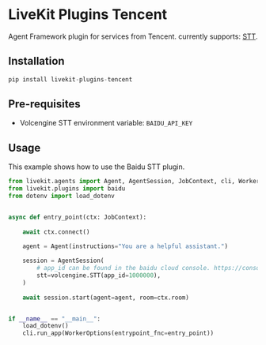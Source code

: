 # LiveKit Plugins Tencent

Agent Framework plugin for services from Tencent. currently supports: [STT](https://cloud.baidu.com/doc/SPEECH/s/jlbxejt2i).

## Installation
```python
pip install livekit-plugins-tencent
```

## Pre-requisites

- Volcengine STT environment variable: `BAIDU_API_KEY`

## Usage


This example shows how to use the Baidu STT plugin.

```python
from livekit.agents import Agent, AgentSession, JobContext, cli, WorkerOptions
from livekit.plugins import baidu
from dotenv import load_dotenv


async def entry_point(ctx: JobContext):
    
    await ctx.connect()
    
    agent = Agent(instructions="You are a helpful assistant.")

    session = AgentSession(
        # app_id can be found in the baidu cloud console. https://console.bce.baidu.com/ai-engine/old/#/ai/speech/app/detail~appId=6752989
        stt=volcengine.STT(app_id=1000000),
    )
    
    await session.start(agent=agent, room=ctx.room)


if __name__ == "__main__":
    load_dotenv()
    cli.run_app(WorkerOptions(entrypoint_fnc=entry_point))
```

